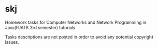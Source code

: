 # skj
Homework tasks for Computer Networks and Network Programming in Java(PJATK 3rd semester) tutorials

Tasks descriptions are not posted in order to avoid any potential copyright issues.
